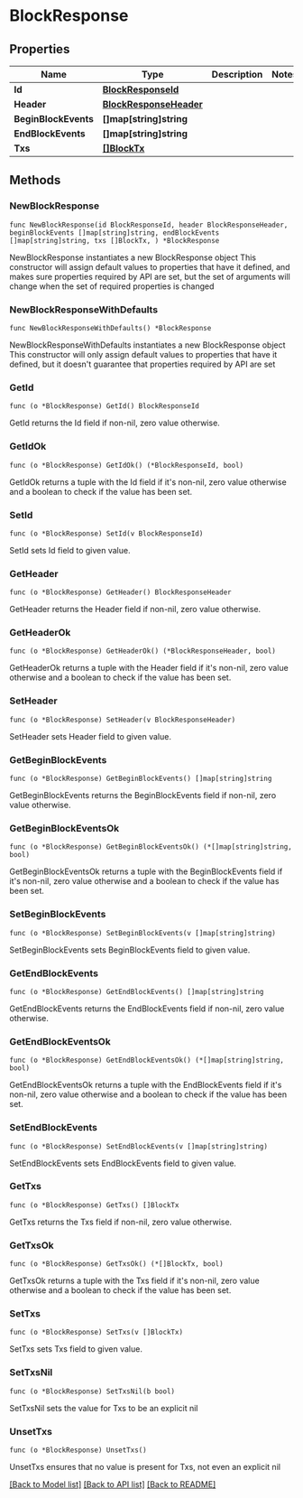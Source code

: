 # BlockResponse

## Properties

Name | Type | Description | Notes
------------ | ------------- | ------------- | -------------
**Id** | [**BlockResponseId**](BlockResponseId.md) |  | 
**Header** | [**BlockResponseHeader**](BlockResponseHeader.md) |  | 
**BeginBlockEvents** | **[]map[string]string** |  | 
**EndBlockEvents** | **[]map[string]string** |  | 
**Txs** | [**[]BlockTx**](BlockTx.md) |  | 

## Methods

### NewBlockResponse

`func NewBlockResponse(id BlockResponseId, header BlockResponseHeader, beginBlockEvents []map[string]string, endBlockEvents []map[string]string, txs []BlockTx, ) *BlockResponse`

NewBlockResponse instantiates a new BlockResponse object
This constructor will assign default values to properties that have it defined,
and makes sure properties required by API are set, but the set of arguments
will change when the set of required properties is changed

### NewBlockResponseWithDefaults

`func NewBlockResponseWithDefaults() *BlockResponse`

NewBlockResponseWithDefaults instantiates a new BlockResponse object
This constructor will only assign default values to properties that have it defined,
but it doesn't guarantee that properties required by API are set

### GetId

`func (o *BlockResponse) GetId() BlockResponseId`

GetId returns the Id field if non-nil, zero value otherwise.

### GetIdOk

`func (o *BlockResponse) GetIdOk() (*BlockResponseId, bool)`

GetIdOk returns a tuple with the Id field if it's non-nil, zero value otherwise
and a boolean to check if the value has been set.

### SetId

`func (o *BlockResponse) SetId(v BlockResponseId)`

SetId sets Id field to given value.


### GetHeader

`func (o *BlockResponse) GetHeader() BlockResponseHeader`

GetHeader returns the Header field if non-nil, zero value otherwise.

### GetHeaderOk

`func (o *BlockResponse) GetHeaderOk() (*BlockResponseHeader, bool)`

GetHeaderOk returns a tuple with the Header field if it's non-nil, zero value otherwise
and a boolean to check if the value has been set.

### SetHeader

`func (o *BlockResponse) SetHeader(v BlockResponseHeader)`

SetHeader sets Header field to given value.


### GetBeginBlockEvents

`func (o *BlockResponse) GetBeginBlockEvents() []map[string]string`

GetBeginBlockEvents returns the BeginBlockEvents field if non-nil, zero value otherwise.

### GetBeginBlockEventsOk

`func (o *BlockResponse) GetBeginBlockEventsOk() (*[]map[string]string, bool)`

GetBeginBlockEventsOk returns a tuple with the BeginBlockEvents field if it's non-nil, zero value otherwise
and a boolean to check if the value has been set.

### SetBeginBlockEvents

`func (o *BlockResponse) SetBeginBlockEvents(v []map[string]string)`

SetBeginBlockEvents sets BeginBlockEvents field to given value.


### GetEndBlockEvents

`func (o *BlockResponse) GetEndBlockEvents() []map[string]string`

GetEndBlockEvents returns the EndBlockEvents field if non-nil, zero value otherwise.

### GetEndBlockEventsOk

`func (o *BlockResponse) GetEndBlockEventsOk() (*[]map[string]string, bool)`

GetEndBlockEventsOk returns a tuple with the EndBlockEvents field if it's non-nil, zero value otherwise
and a boolean to check if the value has been set.

### SetEndBlockEvents

`func (o *BlockResponse) SetEndBlockEvents(v []map[string]string)`

SetEndBlockEvents sets EndBlockEvents field to given value.


### GetTxs

`func (o *BlockResponse) GetTxs() []BlockTx`

GetTxs returns the Txs field if non-nil, zero value otherwise.

### GetTxsOk

`func (o *BlockResponse) GetTxsOk() (*[]BlockTx, bool)`

GetTxsOk returns a tuple with the Txs field if it's non-nil, zero value otherwise
and a boolean to check if the value has been set.

### SetTxs

`func (o *BlockResponse) SetTxs(v []BlockTx)`

SetTxs sets Txs field to given value.


### SetTxsNil

`func (o *BlockResponse) SetTxsNil(b bool)`

 SetTxsNil sets the value for Txs to be an explicit nil

### UnsetTxs
`func (o *BlockResponse) UnsetTxs()`

UnsetTxs ensures that no value is present for Txs, not even an explicit nil

[[Back to Model list]](../README.md#documentation-for-models) [[Back to API list]](../README.md#documentation-for-api-endpoints) [[Back to README]](../README.md)



